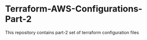 # Terraform-AWS-Configurations-Part-2
This repository contains part-2 set of terraform configuration files
